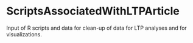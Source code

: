 # ScriptsAssociatedWithLTPArticle
Input of R scripts and data for clean-up of data for LTP analyses and for visualizations.
